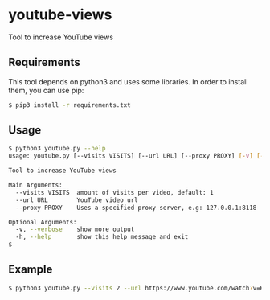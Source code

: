 # youtube-views
Tool to increase YouTube views

## Requirements

This tool depends on python3 and uses some libraries. In order to install them, you can use pip:

```sh
$ pip3 install -r requirements.txt
```

## Usage
```sh
$ python3 youtube.py --help
usage: youtube.py [--visits VISITS] [--url URL] [--proxy PROXY] [-v] [-h]

Tool to increase YouTube views

Main Arguments:
  --visits VISITS  amount of visits per video, default: 1
  --url URL        YouTube video url
  --proxy PROXY    Uses a specified proxy server, e.g: 127.0.0.1:8118

Optional Arguments:
  -v, --verbose    show more output
  -h, --help       show this help message and exit
$
```

## Example
```sh
$ python3 youtube.py --visits 2 --url https://www.youtube.com/watch?v=HAQQUDbuudY --verbose
```

